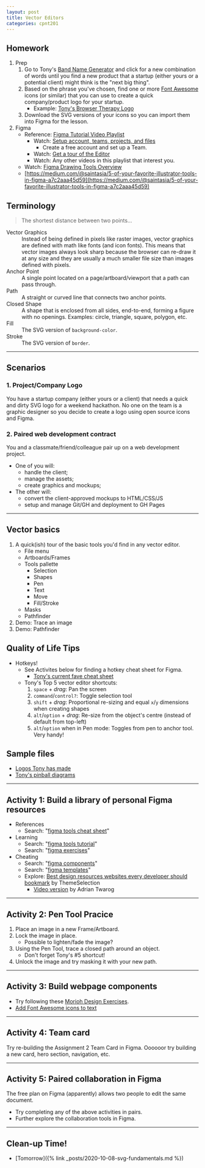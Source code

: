 ```yaml
---
layout: post
title: Vector Editors
categories: cpnt201
---
```

## Homework
1. Prep
    1. Go to Tony's [Band Name Generator](https://acidtone.github.io/namor/) and click for a new combination of words until you find a new product that a startup (either yours or a potential client) might think is the "next big thing".
    2. Based on the phrase you've chosen, find one or more [Font Awesome](https://fontawesome.com/) icons (or similar) that you can use to create a quick company/product logo for your startup.
        - Example: [Tony's Browser Therapy Logo](https://sait-wbdv.github.io/sample-code/assets/images/logos/browser-therapy.svg)
    3. Download the SVG versions of your icons so you can import them into Figma for the lesson.
2. Figma
    - Reference: [Figma Tutorial Video Playlist](https://www.youtube.com/playlist?list=PLXDU_eVOJTx7QHLShNqIXL1Cgbxj7HlN4)
        - Watch: [Setup account, teams, projects, and files](https://youtu.be/hrHL2VLMl7g)
            - Create a free account and set up a Team.
        - Watch: [Get a tour of the Editor](https://youtu.be/DSrbwCrEIII)
        - Watch: Any other videos in this playlist that interest you.
    - Watch: [Figma Drawing Tools Overview](https://webdesign.tutsplus.com/courses/using-figma-for-svg-design/lessons/drawing-tools-overview)
    - [https://medium.com/@saintasia/5-of-your-favorite-illustrator-tools-in-figma-a7c2aaa45d59](https://medium.com/@saintasia/5-of-your-favorite-illustrator-tools-in-figma-a7c2aaa45d59)

## Terminology

> The shortest distance between two points...

<dl>
  <dt>Vector Graphics</dt>
  <dd>Instead of being defined in pixels like raster images, vector graphics are defined with math like fonts (and icon fonts). This means that vector images always look sharp because the browser can re-draw it at any size and they are usually a much smaller file size than images defined with pixels.</dd>
  <dt>Anchor Point</dt>
  <dd>A single point located on a page/artboard/viewport that a path can pass through.</dd>
  <dt>Path</dt>
  <dd>A straight or curved line that connects two anchor points.</dd>
  <dt>Closed Shape</dt>
  <dd>A shape that is enclosed from all sides, end-to-end, forming a figure with no openings. Examples: circle, triangle, square, polygon, etc.</dd>
  <dt>Fill</dt>
  <dd>The SVG version of <code>background-color</code>.</dd>
  <dt>Stroke</dt>
  <dd>The SVG version of <code>border</code>.</dd>
</dl> 

---

## Scenarios
### 1. Project/Company Logo
You have a startup company (either yours or a client) that needs a quick and dirty SVG logo for a weekend hackathon. No one on the team is a graphic designer so you decide to create a logo using open source icons and Figma.

### 2. Paired web development contract
You and a classmate/friend/colleague pair up on a web development project. 
- One of you will:
  - handle the client; 
  - manage the assets;
  - create graphics and mockups; 
- The other will:
  - convert the client-approved mockups to HTML/CSS/JS
  - setup and manage Git/GH and deployment to GH Pages

---

## Vector basics
1. A quick(ish) tour of the basic tools you'd find in any vector editor.
    - File menu
    - Artboards/Frames
    - Tools pallette
      - Selection
      - Shapes
      - Pen
      - Text
      - Move
      - Fill/Stroke
    - Masks
    - Pathfinder
2. Demo: Trace an image
3. Demo: Pathfinder

## Quality of Life Tips
- Hotkeys!
  - See Activites below for finding a hotkey cheat sheet for Figma.
    - [Tony's current fave cheat sheet](https://usethekeyboard.com/figma/)
  - Tony's Top 5 vector editor shortcuts:
    1. `space` + _drag_: Pan the screen
    2. `command`/`control?`: Toggle selection tool
    3. `shift` + _drag_: Proportional re-sizing and equal `x`/`y` dimensions when creating shapes
    4. `alt`/`option` + _drag_: Re-size from the object's centre (instead of default from top-left)
    5. `alt`/`option` when in Pen mode: Toggles from pen to anchor tool. Very handy!

## Sample files
- [Logos Tony has made](https://github.com/sait-wbdv/sample-code/tree/master/assets/images/logos)
- [Tony's pinball diagrams](https://github.com/sait-wbdv/sample-code/tree/master/assets/images/pinball)

---

## Activity 1: Build a library of personal Figma resources
- References
  - Search: "[figma tools cheat sheet](https://www.google.com/search?q=figma+tools+cheat+sheet)"
- Learning
  - Search: "[figma tools tutorial](https://www.google.com/search?q=figma+tools+tutorial)"
  - Search: "[figma exercises](https://www.google.com/search?q=figma+tools+exercises)"
- Cheating
  - Search: "[figma components](https://www.google.com/search?q=figma+components)"
  - Search: "[figma templates](https://www.google.com/search?q=figma+templates)"
  - Explore: [Best design resources websites every developer should bookmark](https://dev.to/theme_selection/best-design-resources-websites-every-developer-should-bookmark-1p5d) by ThemeSelection
    - [Video version](https://youtu.be/fAK9NxsR3es) by Adrian Twarog

---

## Activity 2: Pen Tool Pracice
1. Place an image in a new Frame/Artboard.
2. Lock the image in place. 
    - Possible to lighten/fade the image?
3. Using the Pen Tool, trace a closed path around an object.
    - Don't forget Tony's #5 shortcut!
4. Unlock the image and try masking it with your new path.

---

## Activity 3: Build webpage components
- Try following these [Morioh Design Exercises](https://morioh.com/p/a96eb2ef43be).
- [Add Font Awesome icons to text](https://help.figma.com/hc/en-us/articles/360040449513-Add-icons-to-text-layers-with-icon-fonts)

---

## Activity 4: Team card
Try re-building the Assignment 2 Team Card in Figma. Oooooor try building a new card, hero section, navigation, etc.

---

## Activity 5: Paired collaboration in Figma
The free plan on Figma (apparently) allows two people to edit the same document. 
- Try completing any of the above activities in pairs.
- Further explore the collaboration tools in Figma.

---

## Clean-up Time!
- [Tomorrow]({% link _posts/2020-10-08-svg-fundamentals.md %})
